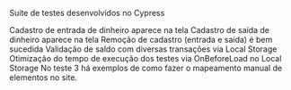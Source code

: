 Suíte de testes desenvolvidos no Cypress

Cadastro de entrada de dinheiro aparece na tela
Cadastro de saída de dinheiro aparece na tela
Remoção de cadastro (entrada e saída) é bem sucedida
Validação de saldo com diversas transações via Local Storage
Otimização do tempo de execução dos testes via OnBeforeLoad no Local Storage
  No teste 3 há exemplos de como fazer o mapeamento manual de elementos no site.